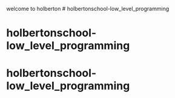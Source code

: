 welcome to holberton # holbertonschool-low_level_programming
# holbertonschool-low_level_programming
# holbertonschool-low_level_programming
